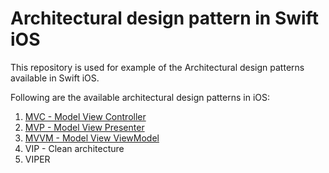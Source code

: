 # Architectural design pattern in Swift iOS

This repository is used for example of the Architectural design patterns available in Swift iOS.

Following are the available architectural design patterns in iOS:
1. [MVC - Model View Controller](https://github.com/yo2bh/Design-Pattern-in-iOS/tree/master/MVC)
2. [MVP - Model View Presenter](https://github.com/yo2bh/Design-Pattern-in-iOS/tree/master/MVP)
3. [MVVM - Model View ViewModel](https://github.com/yo2bh/Design-Pattern-in-iOS/tree/master/MVVM)
4. VIP - Clean architecture
5. VIPER
